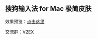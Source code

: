 ## 搜狗输入法 for Mac 极简皮肤

效果预览：[点击这里](https://ssnhd.com/2022/01/26/sogou-skin/)

交流群：[V2EX](https://t.me/V2EXPro)
